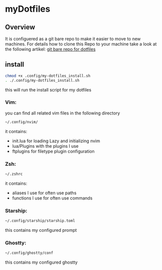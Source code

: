 # myDotfiles

## Overview
It is configuered as a git bare repo to make it easier to move to new machines.
For details how to clone this Repo to your machine take a look at the following artikel: [git bare repo for dotfiles](https://www.atlassian.com/git/tutorials/dotfiles "go to the artikel")

## install

```bash
chmod +x .config/my-dotfiles_install.sh
. ./.config/my-dotfiles_install.sh
```
this will run the install script for my dotfiles


### Vim:
you can find all related vim files in the following directory

```bash
~/.config/nvim/

```
it contains:
- init.lua for loading Lazy and initializing nvim
- lua/Plugins with the plugins I use
- ftplugins for filetype plugin configuration


### Zsh:
```bash
~/.zshrc
```

it contains:
- aliases I use for often use paths
- functions I use for often use commands


### Starship:
```Bash
~/.config/starship/starship.toml
```
this contains my configured prompt


### Ghostty:
```Bash
~/.config/ghostty/conf
```
this contains my configured ghostty
